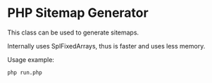 PHP Sitemap Generator
=====================

This class can be used to generate sitemaps.

Internally uses SplFixedArrays, thus is faster and uses less memory.

Usage example:

```
php run.php
```
